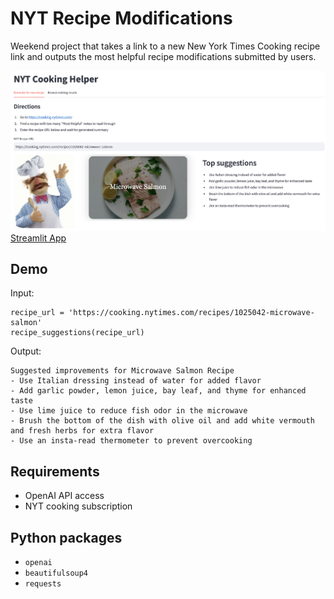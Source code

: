 # NYT Recipe Modifications
Weekend project that takes a link to a new New York Times Cooking recipe link and outputs the most helpful recipe modifications submitted by users.

![app screenshot](app_screenshot.png)
[Streamlit App](https://nyt-recipe-mods.streamlit.app/)

## Demo
Input:
```
recipe_url = 'https://cooking.nytimes.com/recipes/1025042-microwave-salmon'
recipe_suggestions(recipe_url)
```

Output:
```
Suggested improvements for Microwave Salmon Recipe
- Use Italian dressing instead of water for added flavor
- Add garlic powder, lemon juice, bay leaf, and thyme for enhanced taste
- Use lime juice to reduce fish odor in the microwave
- Brush the bottom of the dish with olive oil and add white vermouth and fresh herbs for extra flavor
- Use an insta-read thermometer to prevent overcooking
```

## Requirements
- OpenAI API access
- NYT cooking subscription

## Python packages
- `openai`
- `beautifulsoup4`
- `requests`

